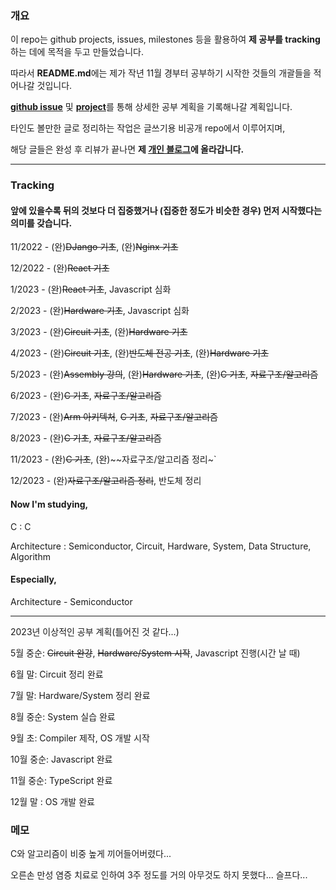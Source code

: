 ### 개요

이 repo는 github projects, issues, milestones 등을 활용하여 **제 공부를 tracking**하는 데에 목적을 두고 만들었습니다.

따라서 **README.md**에는 제가 작년 11월 경부터 공부하기 시작한 것들의 개괄들을 적어나갈 것입니다.

[**github issue**](https://github.com/PajaritoMoyqi/TIL/issues) 및 [**project**](https://github.com/users/PajaritoMoyqi/projects/6)를 통해 상세한 공부 계획을 기록해나갈 계획입니다.

타인도 볼만한 글로 정리하는 작업은 글쓰기용 비공개 repo에서 이루어지며,

해당 글들은 완성 후 리뷰가 끝나면 **제 [개인 블로그](https://pp-blog.com, "작은새 블로그")에 올라갑니다.**

***

### Tracking

#### 앞에 있을수록 뒤의 것보다 더 집중했거나 (집중한 정도가 비슷한 경우) 먼저 시작했다는 의미를 갖습니다.

11/2022 - (완)~~DJango 기초~~, (완)~~Nginx 기초~~

12/2022 - (완)~~React 기초~~

1/2023 - (완)~~React 기초~~, Javascript 심화

2/2023 - (완)~~Hardware 기초~~, Javascript 심화

3/2023 - (완)~~Circuit 기초~~, (완)~~Hardware 기초~~

4/2023 - (완)~~Circuit 기초~~, (완)~~반도체 전공 기초~~, (완)~~Hardware 기초~~

5/2023 - (완)~~Assembly 강의~~, (완)~~Hardware 기초~~, (완)~~C 기초~~, ~~자료구조/알고리즘~~

6/2023 - (완)~~C 기초~~, ~~자료구조/알고리즘~~

7/2023 - (완)~~Arm 아키텍처~~, ~~C 기초~~, ~~자료구조/알고리즘~~

8/2023 - (완)~~C 기초~~, ~~자료구조/알고리즘~~

11/2023 - (완)~~C 기초~~, (완)~~자료구조/알고리즘 정리~`

12/2023 - (완)~~자료구조/알고리즘 정리~~, 반도체 정리

#### Now I'm studying,

C : C

Architecture : Semiconductor, Circuit, Hardware, System, Data Structure, Algorithm

#### Especially,

Architecture - Semiconductor

***

2023년 이상적인 공부 계획(틀어진 것 같다...)

5월 중순: ~~Circuit 완강~~, ~~Hardware/System 시작~~, Javascript 진행(시간 날 때)

6월 말: Circuit 정리 완료

7월 말: Hardware/System 정리 완료

8월 중순: System 실습 완료

9월 초: Compiler 제작, OS 개발 시작

10월 중순: Javascript 완료

11월 중순: TypeScript 완료

12월 말 : OS 개발 완료




### 메모

C와 알고리즘이 비중 높게 끼어들어버렸다...

오른손 만성 염증 치료로 인하여 3주 정도를 거의 아무것도 하지 못했다... 슬프다...
